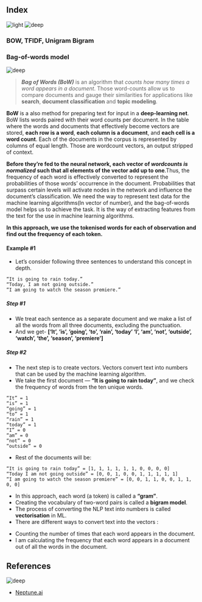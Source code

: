 ## Index
![light](https://user-images.githubusercontent.com/12748752/134754235-ae8efaf0-a27a-46f0-b439-b114cbb8cf3e.png)
![deep](https://user-images.githubusercontent.com/12748752/134754236-8d5549c9-bd05-408d-ba63-0d56ab83c999.png)

### BOW, TFIDF, Unigram Bigram


























### Bag-of-words model
![deep](https://user-images.githubusercontent.com/12748752/134754236-8d5549c9-bd05-408d-ba63-0d56ab83c999.png)
> **_Bag of Words (BoW)_** is an algorithm that _counts how many times a word appears in a document_. Those word-counts allow us to compare documents and gauge their similarities for applications like **search**, **document classification** and **topic modeling**. 

**BoW** is a also method for preparing text for input in a **deep-learning net**. BoW lists words paired with their word counts per document. In the table where the words and documents that effectively become vectors are stored, **each row is a word**, **each column is a document**, and **each cell is a word count**. Each of the documents in the corpus is represented by columns of equal length. Those are wordcount vectors, an output stripped of context.

**Before they’re fed to the neural network, each vector of _wordcounts is normalized_ such that all elements of the vector add up to one**.Thus, the frequency of each word is effectively converted to represent the probabilities of those words’ occurrence in the document.  Probabilities that surpass certain levels will activate nodes in the network and influence the document’s classification. We need the way to represent text data for the machine learning algorithms(In vector of number), and the bag-of-words model helps us to achieve the task. It is the way of extracting features from the text for the use in machine learning algorithms.

**In this approach, we use the tokenised words for each of observation and find out the frequency of each token.**

#### Example #1
* Let’s consider following three sentences to understand this concept in depth.
```
“It is going to rain today.”
“Today, I am not going outside.”
“I am going to watch the season premiere.”
```
##### Step #1
* We treat each sentence as a separate document and we make a list of all the words from all three documents, excluding the punctuation.
* And we get- 
**[‘It’, ’is’, ’going’, ‘to’, ‘rain’, ‘today’ ‘I’, ‘am’, ‘not’, ‘outside’, ‘watch’, ‘the’, ‘season’, ‘premiere’]**
##### Step #2
* The next step is to create vectors. Vectors convert text into numbers that can be used by the machine learning algorithm.
* We take the first document — **“It is going to rain today”**, and we check the frequency of words from the ten unique words.
```
“It” = 1
“is” = 1
“going” = 1
“to” = 1
“rain” = 1
“today” = 1
“I” = 0
“am” = 0
“not” = 0
“outside” = 0
```
* Rest of the documents will be:
```
“It is going to rain today” = [1, 1, 1, 1, 1, 1, 0, 0, 0, 0] 
“Today I am not going outside” = [0, 0, 1, 0, 0, 1, 1, 1, 1, 1] 
“I am going to watch the season premiere” = [0, 0, 1, 1, 0, 0, 1, 1, 0, 0]
```
* In this approach, each word (a token) is called a **“gram”**.
* Creating the vocabulary of two-word pairs is called a **bigram model**. 
* The process of converting the NLP text into numbers is called **vectorisation** in ML.
* There are different ways to convert text into the vectors :
 - Counting the number of times that each word appears in the document.
 - I am calculating the frequency that each word appears in a document out of all the words in the document.



## References
![deep](https://user-images.githubusercontent.com/12748752/134754236-8d5549c9-bd05-408d-ba63-0d56ab83c999.png)
* [Neptune.ai](https://neptune.ai/blog/vectorization-techniques-in-nlp-guide) 
